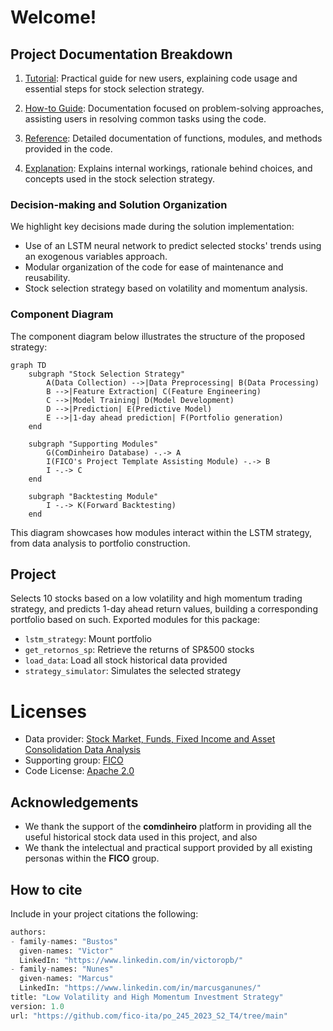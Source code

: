 # Welcome!

## Project Documentation Breakdown

1. [Tutorial](./tutorials.md): Practical guide for new users, explaining code usage and essential steps for stock selection strategy.

2. [How-to Guide](./how-to-guides.md): Documentation focused on problem-solving approaches, assisting users in resolving common tasks using the code.

3. [Reference](./reference.md): Detailed documentation of functions, modules, and methods provided in the code.

4. [Explanation](./explanation.md): Explains internal workings, rationale behind choices, and concepts used in the stock selection strategy.

### Decision-making and Solution Organization

We highlight key decisions made during the solution implementation:

- Use of an LSTM neural network to predict selected stocks' trends using an exogenous variables approach.
- Modular organization of the code for ease of maintenance and reusability.
- Stock selection strategy based on volatility and momentum analysis.

### Component Diagram

The component diagram below illustrates the structure of the proposed strategy:

```mermaid
graph TD
    subgraph "Stock Selection Strategy"
        A(Data Collection) -->|Data Preprocessing| B(Data Processing)
        B -->|Feature Extraction| C(Feature Engineering)
        C -->|Model Training| D(Model Development)
        D -->|Prediction| E(Predictive Model)
        E -->|1-day ahead prediction| F(Portfolio generation)
    end

    subgraph "Supporting Modules"
        G(ComDinheiro Database) -.-> A
        I(FICO's Project Template Assisting Module) -.-> B
        I -.-> C
    end

    subgraph "Backtesting Module"
        I -.-> K(Forward Backtesting)
    end

```

This diagram showcases how modules interact within the LSTM strategy, from data analysis to portfolio construction.

## Project

Selects 10 stocks based on a low volatility and high momentum trading strategy, and predicts 1-day ahead return values, building a corresponding portfolio based on such. Exported modules for this package:

- `lstm_strategy`: Mount portfolio
- `get_retornos_sp`: Retrieve the returns of SP&500 stocks
- `load_data`: Load all stock historical data provided
- `strategy_simulator`: Simulates the selected strategy

# Licenses

- Data provider: [Stock Market, Funds, Fixed Income and Asset Consolidation Data Analysis](https://www.comdinheiro.com.br/)
- Supporting group: [FICO](https://fico-ita.github.io/)
- Code License: [Apache 2.0](https://www.apache.org/licenses/LICENSE-2.0)

## Acknowledgements

- We thank the support of the **comdinheiro** platform in providing all the useful historical stock data used in this project, and also
- We thank the intelectual and practical support provided by all existing personas within the **FICO** group.

## How to cite

Include in your project citations the following:
```python
authors:
- family-names: "Bustos"
  given-names: "Victor"
  LinkedIn: "https://www.linkedin.com/in/victoropb/"
- family-names: "Nunes"
  given-names: "Marcus"
  LinkedIn: "https://www.linkedin.com/in/marcusganunes/"
title: "Low Volatility and High Momentum Investment Strategy"
version: 1.0
url: "https://github.com/fico-ita/po_245_2023_S2_T4/tree/main"
```
